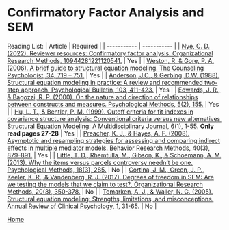 # Confirmatory Factor Analysis and SEM

Reading List:
| Article | Required |
| ----------- | ----------- |
| [Nye, C. D. (2022). Reviewer resources: Confirmatory factor analysis. Organizational Research Methods, 10944281221120541.](https://journals.sagepub.com/doi/abs/10.1177/10944281221120541) | Yes |
| [Weston, R. & Gore, P. A. (2006). A brief guide to structural equation modeling. The Counseling Psychologist, 34, 719 – 751.](https://journals.sagepub.com/doi/abs/10.1177/0011000006286345) | Yes |
| [Anderson, J.C., & Gerbing, D.W. (1988). Structural equation modeling in practice: A review and recommended two-step approach. Psychological Bulletin, 103, 411-423.](https://psycnet.apa.org/record/1989-14190-001) | Yes |
| [Edwards, J. R., & Bagozzi, R. P. (2000). On the nature and direction of relationships between constructs and measures. Psychological Methods, 5(2), 155.](https://psycnet.apa.org/journals/met/5/2/155/) | Yes |
| [Hu, L. T., & Bentler, P. M. (1999). Cutoff criteria for fit indexes in covariance structure analysis: Conventional criteria versus new alternatives. Structural Equation Modeling: A Multidisciplinary Journal, 6(1), 1-55.](https://www.tandfonline.com/doi/abs/10.1080/10705519909540118) **Only read pages 27-28** | Yes |
| [Preacher, K. J., & Hayes, A. F. (2008). Asymptotic and resampling strategies for assessing and comparing indirect effects in multiple mediator models. Behavior Research Methods, 40(3), 879-891.](https://link.springer.com/article/10.3758/BRM.40.3.879) | Yes |
| [Little, T. D., Rhemtulla, M., Gibson, K., & Schoemann, A. M. (2013). Why the items versus parcels controversy needn’t be one. Psychological Methods, 18(3), 285.](https://www.ncbi.nlm.nih.gov/pmc/articles/PMC3909043/) | No |
| [Cortina, J. M., Green, J. P., Keeler, K. R., & Vandenberg, R. J. (2017). Degrees of freedom in SEM: Are we testing the models that we claim to test?. Organizational Research Methods, 20(3), 350-378.](https://journals.sagepub.com/doi/abs/10.1177/1094428116676345) | No |
| [Tomarken, A. J., & Waller, N. G. (2005). Structural equation modeling: Strengths, limitations, and misconceptions. Annual Review of Clinical Psychology, 1, 31-65.](https://www.annualreviews.org/doi/abs/10.1146/annurev.clinpsy.1.102803.144239) | No |


[Home](../README.md)
